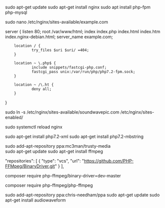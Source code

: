 sudo apt-get update
sudo apt-get install nginx
sudo apt install php-fpm php-mysql


sudo nano /etc/nginx/sites-available/example.com

server {
        listen 80;
        root /var/www/html;
        index index.php index.html index.htm index.nginx-debian.html;
        server_name example.com;

        location / {
                try_files $uri $uri/ =404;
        }

        location ~ \.php$ {
                include snippets/fastcgi-php.conf;
                fastcgi_pass unix:/var/run/php/php7.2-fpm.sock;
        }

        location ~ /\.ht {
                deny all;
        }
}


sudo ln -s /etc/nginx/sites-available/soundwavepic.com /etc/nginx/sites-enabled/

sudo systemctl reload nginx

sudo apt-get install php7.2-xml
sudo apt-get install php7.2-mbstring


sudo add-apt-repository ppa:mc3man/trusty-media  
sudo apt-get update
sudo apt-get install ffmpeg

"repositories": [
    {
        "type": "vcs",
        "url": "https://github.com/PHP-FFMpeg/BinaryDriver.git"
    }
],

composer require php-ffmpeg/binary-driver=dev-master

composer require php-ffmpeg/php-ffmpeg

sudo add-apt-repository ppa:chris-needham/ppa
sudo apt-get update
sudo apt-get install audiowaveform
